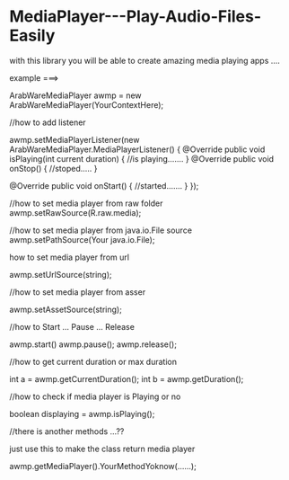 # MediaPlayer---Play-Audio-Files-Easily
with this library you will be able to create amazing media playing apps ....


example ===>


ArabWareMediaPlayer awmp = new ArabWareMediaPlayer(YourContextHere);


//how to add listener

awmp.setMediaPlayerListener(new ArabWareMediaPlayer.MediaPlayerListener() {
@Override
public void isPlaying(int current duration) {
//is playing.......
}
@Override
public void onStop() {
//stoped.....
}

@Override
public void onStart() {
//started.......
}
});


//how to set media player from raw folder
awmp.setRawSource(R.raw.media);

//how to set media player from java.io.File source
awmp.setPathSource(Your java.io.File);

how to set media player from url

awmp.setUrlSource(string);

//how to set media player from asser

awmp.setAssetSource(string);


//how to Start ... Pause ... Release

awmp.start()
awmp.pause();
awmp.release();

//how to get current duration or max duration

int a = awmp.getCurrentDuration();
int b = awmp.getDuration();

//how to check if media player is Playing or no

boolean displaying = awmp.isPlaying();


//there is another methods ...??

just use this to make the class return media player

awmp.getMediaPlayer().YourMethodYoknow(......);
